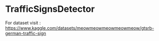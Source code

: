 # TrafficSignsDetector

For dataset visit : https://www.kaggle.com/datasets/meowmeowmeowmeowmeow/gtsrb-german-traffic-sign 

